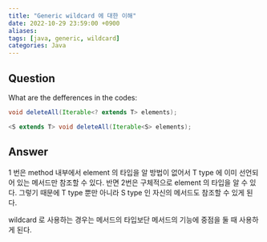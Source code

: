 ```yaml
---
title: "Generic wildcard 에 대한 이해"
date: 2022-10-29 23:59:00 +0900
aliases: 
tags: [java, generic, wildcard]
categories: Java
---
```


## Question

What are the defferences in the codes:

```java
void deleteAll(Iterable<? extends T> elements);
```

```java
<S extends T> void deleteAll(Iterable<S> elements);
```

## Answer

1 번은 method 내부에서 element 의 타입을 알 방법이 없어서 T type 에 이미 선언되어 있는 메서드만 참조할 수 있다. 반면 2번은 구체적으로 element 의 타입을 알 수 있다. 그렇기 때문에 T type 뿐만 아니라 S type 인 자신의 메서드도 참조할 수 있게 된다.

wildcard 로 사용하는 경우는 메서드의 타입보단 메서드의 기능에 중점을 둘 때 사용하게 된다.
